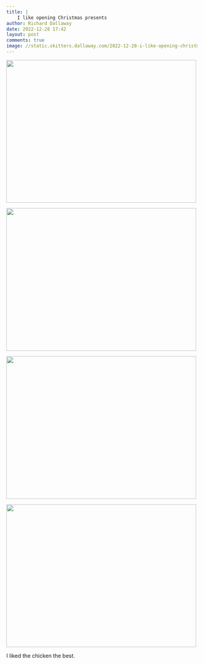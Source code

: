 ```yaml
---
title: |
    I like opening Christmas presents
author: Richard Dallaway
date: 2022-12-28 17:42
layout: post
comments: true
image: //static.skitters.dallaway.com/2022-12-28-i-like-opening-christmas-presents-fullsize-0.jpeg
---
```


<a href="//static.skitters.dallaway.com/2022-12-28-i-like-opening-christmas-presents-fullsize-0.jpeg"><img src="//static.skitters.dallaway.com/2022-12-28-i-like-opening-christmas-presents-thumb-0.jpeg" width="500" height="375"></a>

<a href="//static.skitters.dallaway.com/2022-12-28-i-like-opening-christmas-presents-fullsize-1.jpeg"><img src="//static.skitters.dallaway.com/2022-12-28-i-like-opening-christmas-presents-thumb-1.jpeg" width="500" height="375"></a>

<a href="//static.skitters.dallaway.com/2022-12-28-i-like-opening-christmas-presents-fullsize-2.jpeg"><img src="//static.skitters.dallaway.com/2022-12-28-i-like-opening-christmas-presents-thumb-2.jpeg" width="500" height="375"></a>

<a href="//static.skitters.dallaway.com/2022-12-28-i-like-opening-christmas-presents-fullsize-3.jpeg"><img src="//static.skitters.dallaway.com/2022-12-28-i-like-opening-christmas-presents-thumb-3.jpeg" width="500" height="375"></a>

I liked the chicken the best.

